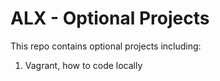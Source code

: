 # ALX - Optional Projects

This repo contains optional projects including:
1. Vagrant, how to code locally 
